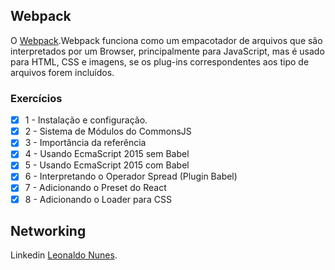 ## Webpack

O <a href="https://webpack.js.org/" target="_blank">Webpack</a>.Webpack funciona como um empacotador de arquivos que são interpretados por um Browser, principalmente para JavaScript, mas é usado para HTML, CSS e imagens, se os plug-ins correspondentes aos tipo de arquivos forem incluídos.

### Exercícios

- [x] 1 - Instalação e configuração.
- [x] 2 - Sistema de Módulos do CommonsJS
- [x] 3 - Importância da referência
- [x] 4 - Usando EcmaScript 2015 sem Babel
- [x] 5 - Usando EcmaScript 2015 com Babel
- [x] 6 - Interpretando o Operador Spread (Plugin Babel)
- [x] 7 - Adicionando o Preset do React
- [x] 8 - Adicionando o Loader para CSS

## Networking

Linkedin <a href="http://linkedin.com/in/leonaldo-nunes-4a3132188" target="_blank">Leonaldo Nunes</a>.
